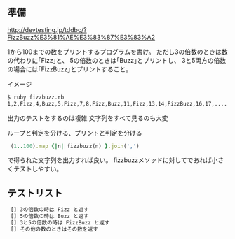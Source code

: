 ## 準備

http://devtesting.jp/tddbc/?FizzBuzz%E3%81%AE%E3%83%87%E3%83%A2

1から100までの数をプリントするプログラムを書け。 ただし3の倍数のときは数の代わりに｢Fizz｣と、 5の倍数のときは｢Buzz｣とプリントし、 3と5両方の倍数の場合には｢FizzBuzz｣とプリントすること。

イメージ
```sh
$ ruby fizzbuzz.rb
1,2,Fizz,4,Buzz,5,Fizz,7,8,Fizz,Buzz,11,Fizz,13,14,FizzBuzz,16,17,....
```

出力のテストをするのは複雑
文字列をすべて見るのも大変

ループと判定を分ける、プリントと判定を分ける

```ruby
 (1..100).map {|n| fizzbuzz(n) }.join(',')
```
で得られた文字列を出力すれば良い。
fizzbuzzメソッドに対してであれば小さくテストしやすい。

## テストリスト

```todo.txt
 [] 3の倍数の時は Fizz と返す
 [] 5の倍数の時は Buzz と返す
 [] 3と5の倍数の時は FizzBuzz と返す
 [] その他の数のときはその数を返す
```

